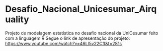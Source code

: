 # Desafio_Nacional_Unicesumar_Airquality
 Projeto de modelagem estatística no desafio nacional da UniCesumar feito com a linguagem R
 Segue o link de apresentação do projeto: https://www.youtube.com/watch?v=46LI5v22CfI&t=281s
